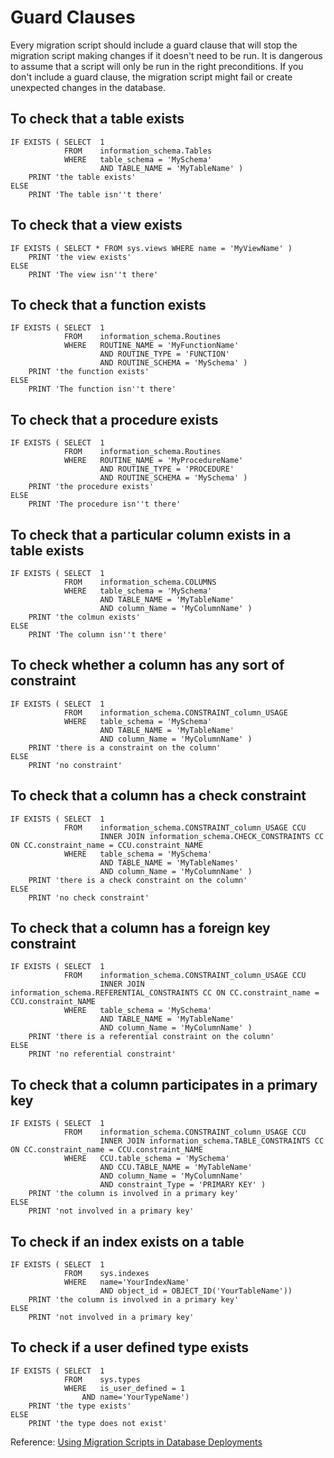 ﻿# Guard Clauses

Every migration script should include a guard clause that will stop the migration script making changes if it doesn't need to be run. It is dangerous to assume that a script will only be run in the right preconditions. If you don't include a guard clause, the migration script might fail or create unexpected changes in the database.

## To check that a table exists
    IF EXISTS ( SELECT  1
                FROM    information_schema.Tables
                WHERE   table_schema = 'MySchema'
                        AND TABLE_NAME = 'MyTableName' )
        PRINT 'the table exists' 
    ELSE
        PRINT 'The table isn''t there'

## To check that a view exists
    IF EXISTS ( SELECT * FROM sys.views WHERE name = 'MyViewName' )
        PRINT 'the view exists' 
    ELSE
        PRINT 'The view isn''t there'


## To check that a function exists
    IF EXISTS ( SELECT  1
                FROM    information_schema.Routines
                WHERE   ROUTINE_NAME = 'MyFunctionName'
                        AND ROUTINE_TYPE = 'FUNCTION'
                        AND ROUTINE_SCHEMA = 'MySchema' )
        PRINT 'the function exists' 
    ELSE
        PRINT 'The function isn''t there'

## To check that a procedure exists
    IF EXISTS ( SELECT  1
                FROM    information_schema.Routines
                WHERE   ROUTINE_NAME = 'MyProcedureName'
                        AND ROUTINE_TYPE = 'PROCEDURE'
                        AND ROUTINE_SCHEMA = 'MySchema' )
        PRINT 'the procedure exists' 
    ELSE
        PRINT 'The procedure isn''t there'

## To check that a particular column exists in a table exists
    IF EXISTS ( SELECT  1
                FROM    information_schema.COLUMNS
                WHERE   table_schema = 'MySchema'
                        AND TABLE_NAME = 'MyTableName'
                        AND column_Name = 'MyColumnName' )
        PRINT 'the colmun exists' 
    ELSE
        PRINT 'The column isn''t there'

## To check whether a column has any sort of constraint
    IF EXISTS ( SELECT  1
                FROM    information_schema.CONSTRAINT_column_USAGE
                WHERE   table_schema = 'MySchema'
                        AND TABLE_NAME = 'MyTableName'
                        AND column_Name = 'MyColumnName' )
        PRINT 'there is a constraint on the column' 
    ELSE
        PRINT 'no constraint'

## To check that a column has a check constraint
    IF EXISTS ( SELECT  1
                FROM    information_schema.CONSTRAINT_column_USAGE CCU
                        INNER JOIN information_schema.CHECK_CONSTRAINTS CC ON CC.constraint_name = CCU.constraint_NAME
                WHERE   table_schema = 'MySchema'
                        AND TABLE_NAME = 'MyTableNames'
                        AND column_Name = 'MyColumnName' )
        PRINT 'there is a check constraint on the column' 
    ELSE
        PRINT 'no check constraint'

## To check that a column has a foreign key constraint
    IF EXISTS ( SELECT  1
                FROM    information_schema.CONSTRAINT_column_USAGE CCU
                        INNER JOIN information_schema.REFERENTIAL_CONSTRAINTS CC ON CC.constraint_name = CCU.constraint_NAME
                WHERE   table_schema = 'MySchema'
                        AND TABLE_NAME = 'MyTableName'
                        AND column_Name = 'MyColumnName' )
        PRINT 'there is a referential constraint on the column' 
    ELSE
        PRINT 'no referential constraint'

## To check that a column participates in a primary key
    IF EXISTS ( SELECT  1
                FROM    information_schema.CONSTRAINT_column_USAGE CCU
                        INNER JOIN information_schema.TABLE_CONSTRAINTS CC ON CC.constraint_name = CCU.constraint_NAME
                WHERE   CCU.table_schema = 'MySchema'
                        AND CCU.TABLE_NAME = 'MyTableName'
                        AND column_Name = 'MyColumnName'
                        AND constraint_Type = 'PRIMARY KEY' )
        PRINT 'the column is involved in a primary key' 
    ELSE
        PRINT 'not involved in a primary key'

## To check if an index exists on a table
    IF EXISTS ( SELECT  1
                FROM    sys.indexes 
                WHERE   name='YourIndexName'
                        AND object_id = OBJECT_ID('YourTableName'))
        PRINT 'the column is involved in a primary key' 
    ELSE
        PRINT 'not involved in a primary key'

## To check if a user defined type exists
    IF EXISTS ( SELECT  1
                FROM    sys.types 
                WHERE   is_user_defined = 1
                	AND name='YourTypeName')
        PRINT 'the type exists' 
    ELSE
        PRINT 'the type does not exist'
        
Reference: [Using Migration Scripts in Database Deployments](https://www.simple-talk.com/sql/database-administration/using-migration-scripts-in-database-deployments/)
